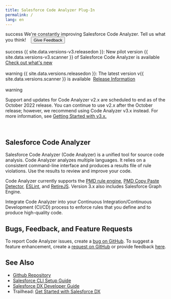 ```yaml
---
title: Salesforce Code Analyzer Plug-In
permalink: /
lang: en
---
```

<div class="slds-notify slds-notify_alert slds-theme_alert-texture slds-text-heading_small slds-theme_info" role="alert">
  <span class="slds-assistive-text">success</span>
    We're constantly improving Salesforce Code Analyzer. Tell us what you think!
    &nbsp;&nbsp;
	<a href="https://research.net/r/SalesforceCA" target="_blank"><button class="slds-button slds-button_brand">Give Feedback</button></a>
</div>
<br>
<div class="slds-notify slds-notify_alert slds-theme_alert-texture slds-text-heading_small slds-theme_success" role="alert">
  <span class="slds-assistive-text">success</span>
  	{{ site.data.versions-v3.releasedon }}: New pilot version {{ site.data.versions-v3.scanner }} of Salesforce Code Analyzer is available
	&nbsp;&nbsp;
	<a href="./en/v3.x/whats-new-v3/">Check out what's new</a>
</div>
<br>
<div class="slds-notify slds-notify_alert slds-theme_alert-texture slds-text-heading_small slds-text-align_center slds-theme_warning" role="alert">
  <span class="slds-assistive-text">warning</span>
  	{{ site.data.versions.releasedon }}: The latest version v{{ site.data.versions.scanner }} is available&nbsp;&nbsp;<a href="./en/release-information/">Release Information</a>
</div>
<br>
<div class="slds-notify slds-notify_alert slds-theme_alert-texture slds-text-heading_small slds-text-align_center slds-theme_warning" role="alert">
  <span class="slds-assistive-text">warning</span>
<p>
  	Support and updates for Code Analyzer v2.x are scheduled to end as of the October 2022 release.
  	You can continue to use v2.x after the October release; however, we recommend using Code Analyzer v3.x instead.
 	For more information, see <a href="./en/v3.x/getting-started/prerequisites/">Getting Started with v3.x.</a>
</p>
</div>
<br>

## Salesforce Code Analyzer

Salesforce Code Analyzer (Code Analyzer) is a unified tool for source code analysis. Code Analyzer analyzes multiple languages. It relies on a consistent command-line interface and produces a results file of rule violations. Use the results to review and improve your code.

Code Analyzer currently supports the [PMD rule engine](https://pmd.github.io/), [PMD Copy Paste Detector](https://pmd.github.io/latest/pmd_userdocs_cpd.html), [ESLint](https://eslint.org/), and [RetireJS](https://retirejs.github.io/retire.js/).
Version 3.x also includes Salesforce Graph Engine.

Integrate Code Analyzer into your Continuous Integration/Continuous Development (CI/CD) process to enforce rules that you define and to produce high-quality code.

## Bugs, Feedback, and Feature Requests

To report Code Analyzer issues, create a [bug on GitHub](https://github.com/forcedotcom/sfdx-scanner/issues/new?template=Bug_report.md). To suggest a feature enhancement, create a [request on GitHub](https://github.com/forcedotcom/sfdx-scanner/issues/new?template=Feature_request.md) or provide feedback [here](https://www.research.net/r/SalesforceCA).

## See Also

- [Github Repository](https://github.com/forcedotcom/sfdx-scanner)
- [Salesforce CLI Setup Guide](https://developer.salesforce.com/docs/atlas.en-us.sfdx_setup.meta/sfdx_setup)
- [Salesforce DX Developer Guide](https://developer.salesforce.com/docs/atlas.en-us.sfdx_dev.meta/sfdx_dev)
- Trailhead: [Get Started with Salesforce DX](https://trailhead.salesforce.com/trails/sfdx_get_started)
